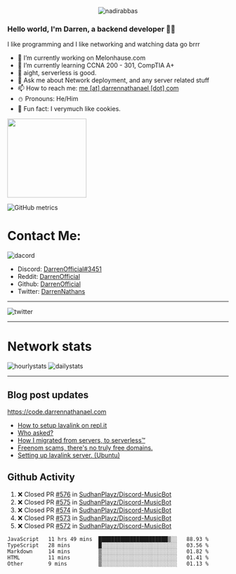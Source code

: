 <p align="center"> <img src="https://komarev.com/ghpvc/?username=DarrenOfficial&label=Profile%20views&color=0e75b6&style=flat" alt="nadirabbas" /> </p>

### Hello world, I'm Darren, a backend developer 👨‍💻
I like programming and I like networking and watching data go brrr



- 🔭 I’m currently working on Melonhause.com 
- 🌴 I’m currently learning CCNA 200 - 301, CompTIA A+ 
- 🚀 aight, serverless is good.
- 💬 Ask me about Network deployment, and any server related stuff 
- 📫 How to reach me: [me [at] darrennathanael [dot] com](mailto:me@darrennathanael.com) 
- ⛄️ Pronouns: He/Him 
- 🍪 Fun fact: I verymuch like cookies. 



<img float="center" height="180em" src="https://github-readme-stats.vercel.app/api?hide_border=true&username=DarrenOfficial&show_icons=true&count_private=true&bg_color=00000000&title_color=7F7F7F&icon_color=7F7F7F&text_color=7F7F7F" />


![GitHub metrics](https://metrics.lecoq.io/DarrenOfficial)  


# Contact Me:

![dacord](https://discord.c99.nl/widget/theme-4/508296903960821771.png)

- Discord: [DarrenOfficial#3451](https://discord.com/users/508296903960821771)
- Reddit: [DarrenOfficial](https://reddit.com/u/DarrenOfficiallol)
- Github: [DarrenOfficial](https://github.com/DarrenOfficial)
- Twitter: [DarrenNathans](https://twitter.com/DarrenNathans)


---

<img alt="twitter" src="https://github-readme-twitter.gazf.vercel.app/api?id=DarrenNathans&layout=wide" />


---


# Network stats


<img src="https://files.darrennathanael.com/stats/network-log-hourly.png" alt="hourlystats" class="center">


<img src="https://files.darrennathanael.com/stats/network-log-day.png" alt="dailystats" class="center">

---
## Blog post updates
https://code.darrennathanael.com
<!-- BLOG-POST-LIST:START -->
- [How to setup lavalink on repl.it](https://code.darrennathanael.com/how-to-setup-lavalink-on-replit)
- [Who asked?](https://code.darrennathanael.com/who-asked)
- [How I migrated from servers, to serverless™](https://code.darrennathanael.com/how-i-migrated-from-servers-to-serverlesstm)
- [Freenom scams, there&#39;s no truly free domains.](https://code.darrennathanael.com/freenom-scams-theres-no-truly-free-domains)
- [Setting up lavalink server. &lpar;Ubuntu&rpar;](https://code.darrennathanael.com/setting-up-lavalink-server-ubuntu)
<!-- BLOG-POST-LIST:END -->


## Github Activity
<!--START_SECTION:activity-->
1. ❌ Closed PR [#576](https://github.com/SudhanPlayz/Discord-MusicBot/pull/576) in [SudhanPlayz/Discord-MusicBot](https://github.com/SudhanPlayz/Discord-MusicBot)
2. ❌ Closed PR [#575](https://github.com/SudhanPlayz/Discord-MusicBot/pull/575) in [SudhanPlayz/Discord-MusicBot](https://github.com/SudhanPlayz/Discord-MusicBot)
3. ❌ Closed PR [#574](https://github.com/SudhanPlayz/Discord-MusicBot/pull/574) in [SudhanPlayz/Discord-MusicBot](https://github.com/SudhanPlayz/Discord-MusicBot)
4. ❌ Closed PR [#573](https://github.com/SudhanPlayz/Discord-MusicBot/pull/573) in [SudhanPlayz/Discord-MusicBot](https://github.com/SudhanPlayz/Discord-MusicBot)
5. ❌ Closed PR [#572](https://github.com/SudhanPlayz/Discord-MusicBot/pull/572) in [SudhanPlayz/Discord-MusicBot](https://github.com/SudhanPlayz/Discord-MusicBot)
<!--END_SECTION:activity-->


<!--START_SECTION:waka-->
```text
JavaScript   11 hrs 49 mins  ██████████████████████▒░░   88.93 % 
TypeScript   28 mins         █░░░░░░░░░░░░░░░░░░░░░░░░   03.56 % 
Markdown     14 mins         ▒░░░░░░░░░░░░░░░░░░░░░░░░   01.82 % 
HTML         11 mins         ▒░░░░░░░░░░░░░░░░░░░░░░░░   01.41 % 
Other        9 mins          ▒░░░░░░░░░░░░░░░░░░░░░░░░   01.13 % 
```
<!--END_SECTION:waka-->
